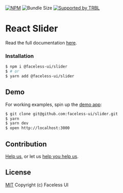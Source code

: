 [![NPM](https://img.shields.io/npm/v/@faceless-ui/slider)](https://www.npmjs.com/@faceless-ui/slider)
![Bundle Size](https://img.shields.io/bundlephobia/minzip/@faceless-ui/slider?label=zipped)
[![Supported by TRBL](https://img.shields.io/badge/supported_by-TRBL-black)](https://github.com/trouble)

# React Slider

Read the full documentation [here](https://faceless-ui.com/docs/slider).

### Installation

```bash
$ npm i @faceless-ui/slider
$ # or
$ yarn add @faceless-ui/slider
```

## Demo

For working examples, spin up the [demo app](./demo/App.demo.js):

```bash
$ git clone git@github.com:faceless-ui/slider.git
$ yarn
$ yarn dev
$ open http://localhost:3000
```

## Contribution

[Help us,](https://github.com/faceless-ui/.github/blob/master/CONTRIBUTING.md) or let us [help you help us](https://github.com/faceless-ui/.github/blob/master/SUPPORT.md).

## License

[MIT](https://github.com/faceless-ui/slider/blob/master/LICENSE) Copyright (c) Faceless UI
